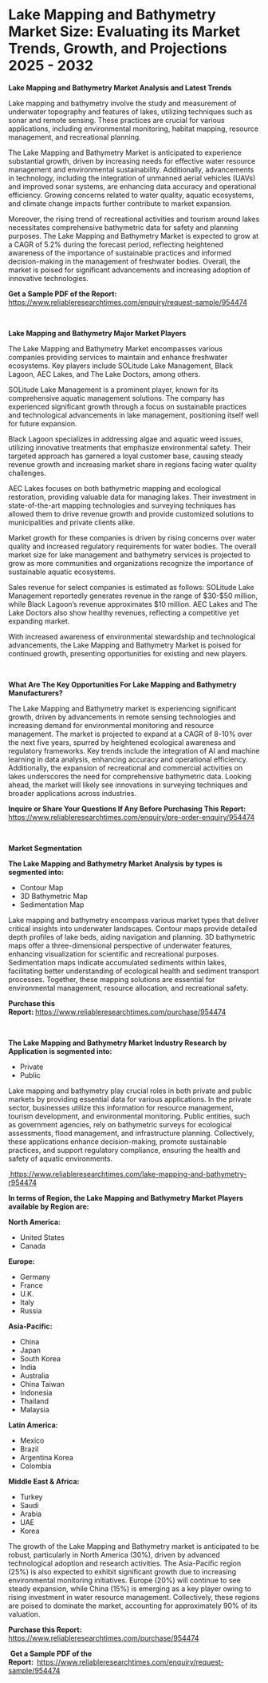 <p><h1>Lake Mapping and Bathymetry Market Size: Evaluating its Market Trends, Growth, and Projections 2025 - 2032</h1></p><p><strong>Lake Mapping and Bathymetry Market Analysis and Latest Trends</strong></p>
<p><p>Lake mapping and bathymetry involve the study and measurement of underwater topography and features of lakes, utilizing techniques such as sonar and remote sensing. These practices are crucial for various applications, including environmental monitoring, habitat mapping, resource management, and recreational planning. </p><p>The Lake Mapping and Bathymetry Market is anticipated to experience substantial growth, driven by increasing needs for effective water resource management and environmental sustainability. Additionally, advancements in technology, including the integration of unmanned aerial vehicles (UAVs) and improved sonar systems, are enhancing data accuracy and operational efficiency. Growing concerns related to water quality, aquatic ecosystems, and climate change impacts further contribute to market expansion. </p><p>Moreover, the rising trend of recreational activities and tourism around lakes necessitates comprehensive bathymetric data for safety and planning purposes. The Lake Mapping and Bathymetry Market is expected to grow at a CAGR of 5.2% during the forecast period, reflecting heightened awareness of the importance of sustainable practices and informed decision-making in the management of freshwater bodies. Overall, the market is poised for significant advancements and increasing adoption of innovative technologies.</p></p>
<p><strong>Get a Sample PDF of the Report:&nbsp;</strong> <a href="https://www.reliableresearchtimes.com/enquiry/request-sample/954474?utm_campaign=3169&utm_medium=2&utm_source=Github&utm_content=ia&utm_term=18042025&utm_id=lake-mapping-and-bathymetry">https://www.reliableresearchtimes.com/enquiry/request-sample/954474</a></p>
<p>&nbsp;</p>
<p><strong>Lake Mapping and Bathymetry Major Market Players</strong></p>
<p><p>The Lake Mapping and Bathymetry Market encompasses various companies providing services to maintain and enhance freshwater ecosystems. Key players include SOLitude Lake Management, Black Lagoon, AEC Lakes, and The Lake Doctors, among others. </p><p>SOLitude Lake Management is a prominent player, known for its comprehensive aquatic management solutions. The company has experienced significant growth through a focus on sustainable practices and technological advancements in lake management, positioning itself well for future expansion.</p><p>Black Lagoon specializes in addressing algae and aquatic weed issues, utilizing innovative treatments that emphasize environmental safety. Their targeted approach has garnered a loyal customer base, causing steady revenue growth and increasing market share in regions facing water quality challenges. </p><p>AEC Lakes focuses on both bathymetric mapping and ecological restoration, providing valuable data for managing lakes. Their investment in state-of-the-art mapping technologies and surveying techniques has allowed them to drive revenue growth and provide customized solutions to municipalities and private clients alike.</p><p>Market growth for these companies is driven by rising concerns over water quality and increased regulatory requirements for water bodies. The overall market size for lake management and bathymetry services is projected to grow as more communities and organizations recognize the importance of sustainable aquatic ecosystems.</p><p>Sales revenue for select companies is estimated as follows: SOLitude Lake Management reportedly generates revenue in the range of $30-$50 million, while Black Lagoon’s revenue approximates $10 million. AEC Lakes and The Lake Doctors also show healthy revenues, reflecting a competitive yet expanding market.</p><p>With increased awareness of environmental stewardship and technological advancements, the Lake Mapping and Bathymetry Market is poised for continued growth, presenting opportunities for existing and new players.</p></p>
<p>&nbsp;</p>
<p><strong>What Are The Key Opportunities For Lake Mapping and Bathymetry Manufacturers?</strong></p>
<p><p>The Lake Mapping and Bathymetry market is experiencing significant growth, driven by advancements in remote sensing technologies and increasing demand for environmental monitoring and resource management. The market is projected to expand at a CAGR of 8-10% over the next five years, spurred by heightened ecological awareness and regulatory frameworks. Key trends include the integration of AI and machine learning in data analysis, enhancing accuracy and operational efficiency. Additionally, the expansion of recreational and commercial activities on lakes underscores the need for comprehensive bathymetric data. Looking ahead, the market will likely see innovations in surveying techniques and broader applications across industries.</p></p>
<p><strong>Inquire or Share Your Questions If Any Before Purchasing This Report:</strong> <a href="https://www.reliableresearchtimes.com/enquiry/pre-order-enquiry/954474?utm_campaign=3169&utm_medium=2&utm_source=Github&utm_content=ia&utm_term=18042025&utm_id=lake-mapping-and-bathymetry">https://www.reliableresearchtimes.com/enquiry/pre-order-enquiry/954474</a></p>
<p>&nbsp;</p>
<p><strong>Market Segmentation</strong></p>
<p><strong>The Lake Mapping and Bathymetry Market Analysis by types is segmented into:</strong></p>
<p><ul><li>Contour Map</li><li>3D Bathymetric Map</li><li>Sedimentation Map</li></ul></p>
<p><p>Lake mapping and bathymetry encompass various market types that deliver critical insights into underwater landscapes. Contour maps provide detailed depth profiles of lake beds, aiding navigation and planning. 3D bathymetric maps offer a three-dimensional perspective of underwater features, enhancing visualization for scientific and recreational purposes. Sedimentation maps indicate accumulated sediments within lakes, facilitating better understanding of ecological health and sediment transport processes. Together, these mapping solutions are essential for environmental management, resource allocation, and recreational safety.</p></p>
<p><strong>Purchase this Report:&nbsp;</strong><a href="https://www.reliableresearchtimes.com/purchase/954474?utm_campaign=3169&utm_medium=2&utm_source=Github&utm_content=ia&utm_term=18042025&utm_id=lake-mapping-and-bathymetry">https://www.reliableresearchtimes.com/purchase/954474</a></p>
<p>&nbsp;</p>
<p><strong>The Lake Mapping and Bathymetry Market Industry Research by Application is segmented into:</strong></p>
<p><ul><li>Private</li><li>Public</li></ul></p>
<p><p>Lake mapping and bathymetry play crucial roles in both private and public markets by providing essential data for various applications. In the private sector, businesses utilize this information for resource management, tourism development, and environmental monitoring. Public entities, such as government agencies, rely on bathymetric surveys for ecological assessments, flood management, and infrastructure planning. Collectively, these applications enhance decision-making, promote sustainable practices, and support regulatory compliance, ensuring the health and safety of aquatic environments.</p></p>
<p><a href="https://www.reliableresearchtimes.com/lake-mapping-and-bathymetry-r954474?utm_campaign=3169&utm_medium=2&utm_source=Github&utm_content=ia&utm_term=18042025&utm_id=lake-mapping-and-bathymetry">&nbsp;https://www.reliableresearchtimes.com/lake-mapping-and-bathymetry-r954474</a></p>
<p><strong>In terms of Region, the Lake Mapping and Bathymetry Market Players available by Region are:</strong></p>
<p>
    <p> <strong> North America: </strong>
        <ul>
            <li>United States</li>
            <li>Canada</li>
        </ul>
        </p> 
    <p> <strong> Europe: </strong>
        <ul>
            <li>Germany</li>
            <li>France</li>
            <li>U.K.</li>
            <li>Italy</li>
            <li>Russia</li>
        </ul>
        </p> 
    <p> <strong> Asia-Pacific: </strong>
        <ul>
            <li>China</li>
            <li>Japan</li>
            <li>South Korea</li>
            <li>India</li>
            <li>Australia</li>
            <li>China Taiwan</li>
            <li>Indonesia</li>
            <li>Thailand</li>
            <li>Malaysia</li>
        </ul>
        </p> 
    <p> <strong> Latin America: </strong>
        <ul>
            <li>Mexico</li>
            <li>Brazil</li>
            <li>Argentina Korea</li>
            <li>Colombia</li>
        </ul>
        </p> 
    <p> <strong> Middle East & Africa: </strong>
        <ul>
            <li>Turkey</li>
            <li>Saudi</li>
            <li>Arabia</li>
            <li>UAE</li>
            <li>Korea</li>
        </ul>
    </p>
    </p>
<p><p>The growth of the Lake Mapping and Bathymetry market is anticipated to be robust, particularly in North America (30%), driven by advanced technological adoption and research activities. The Asia-Pacific region (25%) is also expected to exhibit significant growth due to increasing environmental monitoring initiatives. Europe (20%) will continue to see steady expansion, while China (15%) is emerging as a key player owing to rising investment in water resource management. Collectively, these regions are poised to dominate the market, accounting for approximately 90% of its valuation.</p></p>
<p><strong>Purchase this Report: </strong><a href="https://www.reliableresearchtimes.com/purchase/954474?utm_campaign=3169&utm_medium=2&utm_source=Github&utm_content=ia&utm_term=18042025&utm_id=lake-mapping-and-bathymetry">https://www.reliableresearchtimes.com/purchase/954474</a></p>
<p>&nbsp;<strong>Get a Sample PDF of the Report:&nbsp;&nbsp;</strong><a href="https://www.reliableresearchtimes.com/enquiry/request-sample/954474?utm_campaign=3169&utm_medium=2&utm_source=Github&utm_content=ia&utm_term=18042025&utm_id=lake-mapping-and-bathymetry">https://www.reliableresearchtimes.com/enquiry/request-sample/954474</a></p>
<p><strong></strong></p>
<p><p></p><p></p><p></p></p>